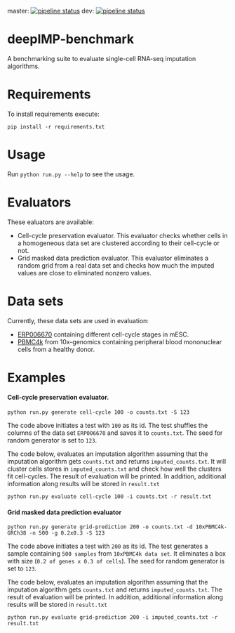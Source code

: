 master: [![pipeline status](https://gitlab.com/moinfar/deepIMP-benchmark/badges/master/pipeline.svg)](https://gitlab.com/moinfar/deepIMP-benchmark/commits/master)
dev: [![pipeline status](https://gitlab.com/moinfar/deepIMP-benchmark/badges/dev/pipeline.svg)](https://gitlab.com/moinfar/deepIMP-benchmark/commits/dev)

# deepIMP-benchmark

A benchmarking suite to evaluate single-cell RNA-seq imputation algorithms.


# Requirements

To install requirements execute:
```
pip install -r requirements.txt
```


# Usage

Run `python run.py --help` to see the usage.


# Evaluators

These ealuators are available:

- Cell-cycle preservation evaluator.
This evaluator checks whether cells in a homogeneous data set are clustered according to their cell-cycle or not.
- Grid masked data prediction evaluator. This evaluator eliminates a random grid from a real data set and checks how much the imputed values are close to eliminated nonzero values.


# Data sets

Currently, these data sets are used in evaluation:
- [ERP006670](https://www.ebi.ac.uk/arrayexpress/experiments/E-MTAB-2805/) containing different cell-cycle stages in mESC.
- [PBMC4k](https://support.10xgenomics.com/single-cell-gene-expression/datasets/2.1.0/pbmc4k) from 10x-genomics
containing peripheral blood mononuclear cells from a healthy donor.


# Examples

#### Cell-cycle preservation evaluator.

```
python run.py generate cell-cycle 100 -o counts.txt -S 123
```
The code above initiates a test with `100` as its id.
The test shuffles the columns of the data set `ERP006670` and
saves it to `counts.txt`.
The seed for random generator is set to `123`.

The code below, evaluates an imputation algorithm assuming that the
imputation algorithm gets `counts.txt` and returns `imputed_counts.txt`.
It will cluster cells stores in `imputed_counts.txt` and check how well
the clusters fit cell-cycles.
The result of evaluation will be printed. In addition, additional information
along results will be stored in `result.txt`
```
python run.py evaluate cell-cycle 100 -i counts.txt -r result.txt
```

#### Grid masked data prediction evaluator

```
python run.py generate grid-prediction 200 -o counts.txt -d 10xPBMC4k-GRCh38 -n 500 -g 0.2x0.3 -S 123
```
The code above initiates a test with `200` as its id.
The test generates a sample containing `500 samples`
from `10xPBMC4k data set`.
It eliminates a box with size (`0.2 of genes x 0.3 of cells`).
The seed for random generator is set to `123`.

The code below, evaluates an imputation algorithm assuming that the
imputation algorithm gets `counts.txt` and returns `imputed_counts.txt`.
The result of evaluation will be printed. In addition, additional information
along results will be stored in `result.txt`
```
python run.py evaluate grid-prediction 200 -i imputed_counts.txt -r result.txt
```

